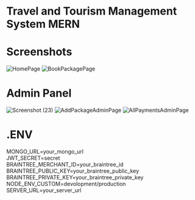 # Travel and Tourism Management System MERN

# Screenshots
![HomePage](https://github.com/Sanjayng125/MERN-Travel-Tourism-App/assets/106653066/504bb803-217d-402a-9087-fed08986d6b1)
![BookPackagePage](https://github.com/Sanjayng125/MERN-Travel-Tourism-App/assets/106653066/9733432f-e462-4eff-819e-66cba510c8b6)

# Admin Panel
![Screenshot (23)](https://github.com/Sanjayng125/MERN-Travel-Tourism-App/assets/106653066/8b4409ab-d8a5-4fd8-bc3d-987667fba72c)
![AddPackageAdminPage](https://github.com/Sanjayng125/MERN-Travel-Tourism-App/assets/106653066/79c05dd8-45f8-477d-801d-6d1432e042fe)
![AllPaymentsAdminPage](https://github.com/Sanjayng125/MERN-Travel-Tourism-App/assets/106653066/de0963bf-3f1b-47c4-ab0f-bbae33371150)

# .ENV
MONGO_URL=your_mongo_url<br/>
JWT_SECRET=secret<br/>
BRAINTREE_MERCHANT_ID=your_braintree_id<br/>
BRAINTREE_PUBLIC_KEY=your_braintree_public_key<br/>
BRAINTREE_PRIVATE_KEY=your_braintree_private_key<br/>
NODE_ENV_CUSTOM=devolopment/production<br/>
SERVER_URL=your_server_url
